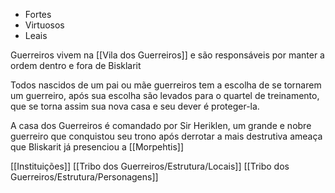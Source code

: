 - Fortes
- Virtuosos
- Leais


Guerreiros vivem na [[Vila dos Guerreiros]] e são responsáveis por manter a ordem dentro e fora de Bisklarit

Todos nascidos de um pai ou mãe guerreiros tem a escolha de se tornarem um guerreiro, após sua escolha são levados para o quartel de treinamento, que se torna assim sua nova casa e seu dever é proteger-la.

A casa dos Guerreiros é comandado por Sir Heriklen, um grande e nobre guerreiro que conquistou seu trono após derrotar a mais destrutiva ameaça que Bliskarit já presenciou a [[Morpehtis]]

[[Instituições]]
[[Tribo dos Guerreiros/Estrutura/Locais]]
[[Tribo dos Guerreiros/Estrutura/Personagens]]
